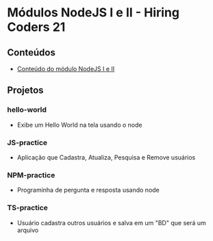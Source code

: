 # Módulos NodeJS I e II - Hiring Coders 21

## Conteúdos

- [Conteúdo do módulo NodeJS I e II](https://github.com/rafamoliv/HC-NodeJS/tree/master/Conte%C3%BAdo%20do%20Curso)

## Projetos

### hello-world

- Exibe um Hello World na tela usando o node

### JS-practice

- Aplicação que Cadastra, Atualiza, Pesquisa e Remove usuários

### NPM-practice

- Programinha de pergunta e resposta usando node

### TS-practice

- Usuário cadastra outros usuários e salva em um "BD" que será um arquivo
